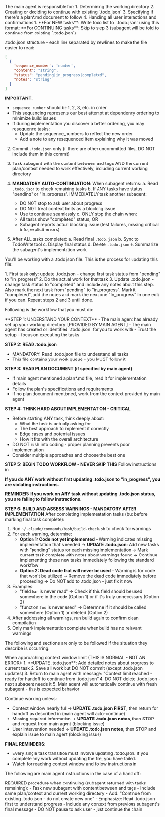 <MainAgentSetup>
The main agent is responsible for:
1. Determining the working directory
2. Creating or deciding to continue with existing `.todo.json`
3. Specifying if there's a plan*.md document to follow
4. Handling all user interactions and confirmations
</MainAgentSetup>

<Instructions>
1. **For NEW tasks**: Write todo list to `.todo.json` using this format:
   **For CONTINUING tasks**: Skip to step 3 (subagent will be told to continue from existing `.todo.json`)

.todo.json structure - each line separated by newlines to make the file easier to read:
```json
[
  {
    "sequence_number": "number",
    "content": "string",
    "status": "pending|in_progress|completed",
    "notes": "string"
  }
]
```

**IMPORTANT**: 
- `sequence_number` should be 1, 2, 3, etc. in order
- This sequencing represents our best attempt at dependency ordering to minimize build issues
- If during implementation you discover a better ordering, you may resequence tasks:
  - Update the sequence_numbers to reflect the new order
  - Add a note to any resequenced item explaining why it was moved

2. Commit `.todo.json` only (if there are other uncommitted files, DO NOT include them in this commit)
3. Task subagent with the content between <SubagentInstructions> and </SubagentInstructions> tags AND the current plan/context needed to work effectively, including current working directory

4. **MANDATORY AUTO-CONTINUATION**: When subagent returns:
   a. Read `.todo.json` to check remaining tasks
   b. If ANY tasks have status "pending" or "in_progress", IMMEDIATELY task another subagent:
      - DO NOT stop to ask user about progress
      - DO NOT treat context limits as a blocking issue
      - Use <HandoffInstructions/> to continue seamlessly
   c. ONLY stop the chain when:
      - All tasks show "completed" status, OR
      - Subagent reports actual blocking issue (test failures, missing critical info, explicit errors)
   
5. After ALL tasks completed:
   a. Read final `.todo.json`
   b. Sync to TodoWrite tool
   c. Display final status
   d. Delete `.todo.json`
   e. Summarize the subagent's implementation work
</Instructions>


<SubagentInstructions>

You'll be working with a .todo.json file. This is the process for updating this file:

<UpdateTodoJson>
1. First task only: update .todo.json - change first task status from "pending" to "in_progress"
2. Do the actual work for that task
3. Update .todo.json - change task status to "completed" and include any notes about this step. Also mark the next task from "pending" to "in_progress". Mark it "completed", add the notes and mark the next one "in_progress" in one edit if you can.
Repeat steps 2 and 3 until done.
</UpdateTodoJson>

Following is the workflow that you must do:

<Workflow>
**STEP 1: UNDERSTAND YOUR CONTEXT**
- The main agent has already set up your working directory: [PROVIDED BY MAIN AGENT]
- The main agent has created or identified `.todo.json` for you to work with
- Trust the setup - focus on executing the tasks

**STEP 2: READ .todo.json**
- MANDATORY: Read .todo.json file to understand all tasks
- This file contains your work queue - you MUST follow it

**STEP 3: READ PLAN DOCUMENT (if specified by main agent)**
- If main agent mentioned a plan*.md file, read it for implementation details
- Follow the plan's specifications and requirements
- If no plan document mentioned, work from the context provided by main agent

**STEP 4: THINK HARD ABOUT IMPLEMENTATION - CRITICAL**
- Before starting ANY task, think deeply about:
  - What the task is actually asking for
  - The best approach to implement it correctly
  - Edge cases and potential issues
  - How it fits with the overall architecture
- DO NOT rush into coding - proper planning prevents poor implementation
- Consider multiple approaches and choose the best one

**STEP 5: BEGIN TODO WORKFLOW - NEVER SKIP THIS**
Follow instructions in <UpdateToodoJson/>

**If you do ANY work without first updating .todo.json to "in_progress", you are violating instructions.**

**REMINDER: If you work on ANY task without updating .todo.json status, you are failing to follow instructions.**

**STEP 6: BUILD AND ASSESS WARNINGS - MANDATORY AFTER IMPLEMENTATION**
After completing implementation tasks (but before marking final task complete):
1. Run `~/.claude/commands/bash/build-check.sh` to check for warnings
2. For each warning, determine:
   - **Option 1: Code not yet implemented** - Warning indicates missing implementation that's needed
     → **UPDATE .todo.json**: Add new tasks with "pending" status for each missing implementation
     → Mark current task complete with notes about warnings found
     → Continue implementing these new tasks immediately following the standard workflow
   - **Option 2: Dead code that will never be used** - Warning is for code that won't be utilized
     → Remove the dead code immediately before proceeding
     → Do NOT add to .todo.json - just fix it now
3. Examples:
   - "field `bar` is never read" → Check if this field should be used somewhere in the code (Option 1) or if it's truly unnecessary (Option 2)
   - "function `foo` is never used" → Determine if it should be called somewhere (Option 1) or deleted (Option 2)
4. After addressing all warnings, run build again to confirm clean compilation
5. Only mark implementation complete when build has no relevant warnings

The following <ContextWindow/> and <HandoffInstructions/> sections are only to be followed if the situation they describe is occurring.

</Workflow>

<ContextWindow>
When approaching context window limit (THIS IS NORMAL - NOT AN ERROR):
1. **UPDATE .todo.json**: Add detailed notes about progress to current task
2. Save all work but DO NOT commit (except .todo.json updates)
3. Return to main agent with message: "Context limit reached - ready for handoff to continue from .todo.json"
4. DO NOT delete .todo.json - next subagent needs it
5. Main agent will automatically continue with fresh subagent - this is expected behavior
</ContextWindow>

Continue working unless:
- Context window nearly full → **UPDATE .todo.json FIRST**, then return for handoff as described in <ContextWindow/> (main agent will auto-continue)
- Missing required information → **UPDATE .todo.json notes**, then STOP and request from main agent (blocking issue)
- User intervention needed → **UPDATE .todo.json notes**, then STOP and explain issue to main agent (blocking issue)

**FINAL REMINDERS**:
- Every single task transition must involve updating .todo.json. If you complete any work without updating the file, you have failed.
- Watch for reaching context window and follow instructions in <ContextWindow/>

</SubagentInstructions>

The following are main agent instructions in the case of a hand off:

<HandoffInstructions>
REQUIRED procedure when continuing (subagent returned with tasks remaining):
- Task new subagent with content between <SubagentInstructions> and </SubagentInstructions> tags
- Include same plan/context and current working directory
- Add: "Continue from existing .todo.json - do not create new one"
- Emphasize: Read .todo.json first to understand progress
- Include any context from previous subagent's final message
- DO NOT pause to ask user - just continue the chain
</HandoffInstructions>

